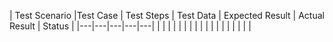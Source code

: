 |  Test Scenario |Test Case   |  Test Steps |  Test Data | Expected Result  | Actual Result | Status |
|---|---|---|---|---|
|   |   |   |   |   |
|   |   |   |   |   |
|   |   |   |   |   |
